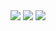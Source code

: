 <img src="https://camo.githubusercontent.com/f407685af2cfc46f0a19184b166596981b76ee5d4ef03b28b096e5b622ce5857/68747470733a2f2f726561646d652d747970696e672d7376672e6865726f6b756170702e636f6d3f666f6e743d4b61757368616e2b5363726970742673697a653d3430266475726174696f6e3d3435303026636f6c6f723d666666666666266261636b67726f756e643d4646464646463030267643656e7465723d747275652677696474683d363530266865696768743d3535266c696e65733d4f70656e2b536f757263652b436f6e7472696275746f72">
<img src="https://github-readme-stats.vercel.app/api?username=0xwebmilk&show_icons=true&theme=swift">
<img src="https://www.codewars.com/users/0xWebMilk/badges/large">
